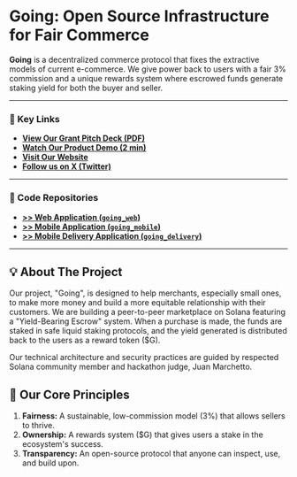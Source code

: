 # Going: Open Source Infrastructure for Fair Commerce

**Going** is a decentralized commerce protocol that fixes the extractive models of current e-commerce. We give power back to users with a fair 3% commission and a unique rewards system where escrowed funds generate staking yield for both the buyer and seller.

---

### 🔗 Key Links

*   **[View Our Grant Pitch Deck (PDF)](./going.pdf)**
*   **[Watch Our Product Demo (2 min)](https://youtu.be/KCRissdo1IA?si=JSJTwileMcCEJupP)**
*   **[Visit Our Website](https://going-taupe.vercel.app)**
*   **[Follow us on X (Twitter)](https://x.com/going_market)**

---

### 📂 Code Repositories

*   **[>> Web Application (`going_web`)](https://github.com/SergioAriel/going_web)**
*   **[>> Mobile Application (`going_mobile`)](https://github.com/SergioAriel/going_mobile)**
*   **[>> Mobile Delivery Application (`going_delivery`)](https://github.com/SergioAriel/going_delivery)**
---

## 💡 About The Project

Our project, "Going", is designed to help merchants, especially small ones, to make more money and build a more equitable relationship with their customers. We are building a peer-to-peer marketplace on Solana featuring a "Yield-Bearing Escrow" system. When a purchase is made, the funds are staked in safe liquid staking protocols, and the yield generated is distributed back to the users as a reward token ($G).

Our technical architecture and security practices are guided by respected Solana community member and hackathon judge, Juan Marchetto.

## 🔑 Our Core Principles

1.  **Fairness:** A sustainable, low-commission model (3%) that allows sellers to thrive.
2.  **Ownership:** A rewards system ($G) that gives users a stake in the ecosystem's success.
3.  **Transparency:** An open-source protocol that anyone can inspect, use, and build upon.
